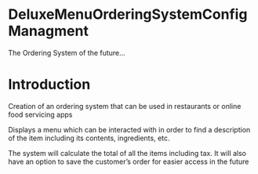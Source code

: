 # DeluxeMenuOrderingSystemConfigManagment 
 The Ordering System of the future...
# Introduction
 Creation of an ordering system that can be used in restaurants or online food servicing apps

 Displays a menu which can be interacted with in order to find a description of the item including its contents, ingredients, etc.

 The system will calculate the total of all the items including tax. It will also have an option to save the customer’s order for easier access in the future

